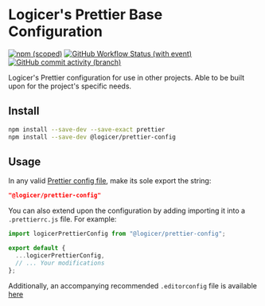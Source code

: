 # Logicer's Prettier Base Configuration

[![npm (scoped)](https://img.shields.io/npm/v/%40logicer/prettier-config)](https://www.npmjs.com/package/@logicer/prettier-config)
[![GitHub Workflow Status (with event)](https://img.shields.io/github/actions/workflow/status/Logicer16/prettier-config/style.yml)](https://github.com/Logicer16/prettier-config/actions)
[![GitHub commit activity (branch)](https://img.shields.io/github/commit-activity/m/Logicer16/prettier-config)](https://github.com/Logicer16/prettier-config/graphs/contributors)

Logicer's Prettier configuration for use in other projects. Able to be built upon for the project's specific needs.

## Install

```sh
npm install --save-dev --save-exact prettier
npm install --save-dev @logicer/prettier-config
```

## Usage

In any valid [Prettier config file](https://prettier.io/docs/en/configuration.html#sharing-configurations), make its sole export the string:

```JSON
"@logicer/prettier-config"
```

You can also extend upon the configuration by adding importing it into a `.prettierrc.js` file. For example:

<!-- prettier-ignore-start -->
```js
import logicerPrettierConfig from "@logicer/prettier-config";

export default {
  ...logicerPrettierConfig,
  // ... Your modifications
};
```
<!-- prettier-ignore-end -->

Additionally, an accompanying recommended `.editorconfig` file is available [here](https://github.com/logicer/prettier-config/blob/main/.editorconfig)
